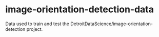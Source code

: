 # image-orientation-detection-data
Data used to train and test the DetroitDataScience/image-orientation-detection project.
